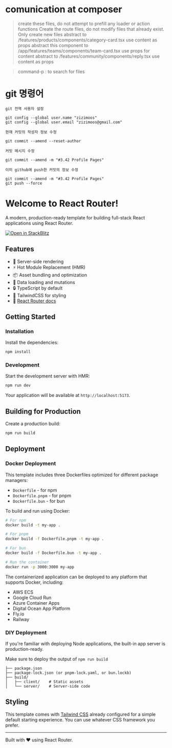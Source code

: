 # comunication at composer
> create these files, do not attempt to prefill any loader or action functions
> Create the route files, do not modify files that already exist. Only create new files
> abstract to /features/products/components/category-card.tsx use content as props
> abstract this component to /app/features/teams/components/team-card.tsx use props for content
> abstract to /features/community/components/reply.tsx use content as props

> command-p : to search for files


# git 명령어

```
git 전역 사용자 설정

git config --global user.name "zizimoos"
git config --global user.email "zizimoos@gmail.com"

```

```
현재 커밋의 작성자 정보 수정

git commit --amend --reset-author
```

```
커밋 메시지 수정

git commit --amend -m "#3.42 Profile Pages"
```


```
이미 github에 push한 커밋의 정보 수정

git commit --amend -m "#3.42 Profile Pages"
git push --force
```

# Welcome to React Router!


A modern, production-ready template for building full-stack React applications using React Router.

[![Open in StackBlitz](https://developer.stackblitz.com/img/open_in_stackblitz.svg)](https://stackblitz.com/github/remix-run/react-router-templates/tree/main/default)

## Features

- 🚀 Server-side rendering
- ⚡️ Hot Module Replacement (HMR)
- 📦 Asset bundling and optimization
- 🔄 Data loading and mutations
- 🔒 TypeScript by default
- 🎉 TailwindCSS for styling
- 📖 [React Router docs](https://reactrouter.com/)

## Getting Started

### Installation

Install the dependencies:

```bash
npm install
```

### Development

Start the development server with HMR:

```bash
npm run dev
```

Your application will be available at `http://localhost:5173`.

## Building for Production

Create a production build:

```bash
npm run build
```

## Deployment

### Docker Deployment

This template includes three Dockerfiles optimized for different package managers:

- `Dockerfile` - for npm
- `Dockerfile.pnpm` - for pnpm
- `Dockerfile.bun` - for bun

To build and run using Docker:

```bash
# For npm
docker build -t my-app .

# For pnpm
docker build -f Dockerfile.pnpm -t my-app .

# For bun
docker build -f Dockerfile.bun -t my-app .

# Run the container
docker run -p 3000:3000 my-app
```

The containerized application can be deployed to any platform that supports Docker, including:

- AWS ECS
- Google Cloud Run
- Azure Container Apps
- Digital Ocean App Platform
- Fly.io
- Railway

### DIY Deployment

If you're familiar with deploying Node applications, the built-in app server is production-ready.

Make sure to deploy the output of `npm run build`

```
├── package.json
├── package-lock.json (or pnpm-lock.yaml, or bun.lockb)
├── build/
│   ├── client/    # Static assets
│   └── server/    # Server-side code
```

## Styling

This template comes with [Tailwind CSS](https://tailwindcss.com/) already configured for a simple default starting experience. You can use whatever CSS framework you prefer.

---

Built with ❤️ using React Router.
